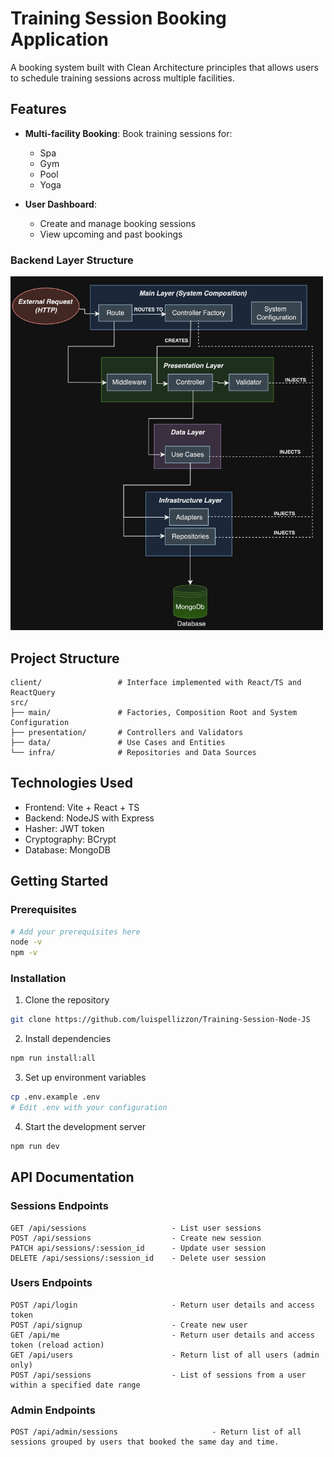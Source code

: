 # Training Session Booking Application

A booking system built with Clean Architecture principles that allows users to schedule training sessions across multiple facilities.

## Features

- **Multi-facility Booking**: Book training sessions for:

  - Spa
  - Gym
  - Pool
  - Yoga

- **User Dashboard**:
  - Create and manage booking sessions
  - View upcoming and past bookings

### Backend Layer Structure

<img src="./training-session-backend-api-implementation-diagram.png" width="500"/>

## Project Structure

```
client/                 # Interface implemented with React/TS and ReactQuery
src/
├── main/               # Factories, Composition Root and System Configuration
├── presentation/       # Controllers and Validators
├── data/               # Use Cases and Entities
└── infra/              # Repositories and Data Sources
```

## Technologies Used

- Frontend: Vite + React + TS
- Backend: NodeJS with Express
- Hasher: JWT token
- Cryptography: BCrypt
- Database: MongoDB

## Getting Started

### Prerequisites

```bash
# Add your prerequisites here
node -v
npm -v
```

### Installation

1. Clone the repository

```bash
git clone https://github.com/luispellizzon/Training-Session-Node-JS
```

2. Install dependencies

```bash
npm run install:all
```

3. Set up environment variables

```bash
cp .env.example .env
# Edit .env with your configuration
```

4. Start the development server

```bash
npm run dev
```

## API Documentation

### Sessions Endpoints

```
GET /api/sessions                   - List user sessions
POST /api/sessions                  - Create new session
PATCH api/sessions/:session_id      - Update user session
DELETE /api/sessions/:session_id    - Delete user session
```

### Users Endpoints

```
POST /api/login                     - Return user details and access token
POST /api/signup                    - Create new user
GET /api/me                         - Return user details and access token (reload action)
GET /api/users                      - Return list of all users (admin only)
POST /api/sessions                  - List of sessions from a user within a specified date range
```

### Admin Endpoints

```
POST /api/admin/sessions                     - Return list of all sessions grouped by users that booked the same day and time.
```
